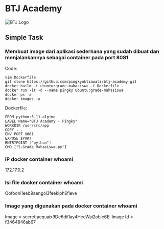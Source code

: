 # BTJ Academy
![BTJ Logo](https://bangunindo.com/backend_assets/img/Image-01.png)
## Simple Task

### Membuat image dari aplikasi sederhana yang sudah dibuat dan menjalankannya sebagai container pada port 8081
Code:

    vim Dockerfile
    git clone https://github.com/pingkyoktiawati/btj-academy.git
    docker build -t ubuntu:grade-mahasiswa -f Dockerfile .
    docker run -it -d --name pingky ubuntu:grade-mahasiswa
    docker ps -a
    docker images -a
        
Dockerfile:

    FROM python:3.11-alpine
    LABEL Name="BTJ Academy - Pingky"
    WORKDIR /usr/src/app
    COPY . .
    ENV PORT 8081
    EXPOSE $PORT
    ENTRYPOINT ["python"]
    CMD ["5-Grade Mahasiswa.py"]

### IP docker container whoami
172.17.0.2

### Isi file docker container whoami
Oofooni1eeb9aengol3feekiph6fieve

### Image yang digunakan pada docker container whoami
Image = secret:aequaix9De6dii1ay4HeeWai2obie6Ei
Image Id = f3464846ab67
